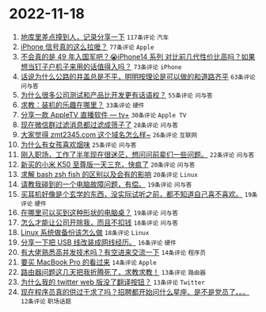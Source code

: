 # 2022-11-18

1. [地库里差点撞到人，记录分享一下](https://www.v2ex.com/t/896102) `117条评论` `汽车`
1. [iPhone 信号真的这么拉嚒？](https://www.v2ex.com/t/896159) `77条评论` `Apple`
1. [不会真的是 49 年入国军吧？😭iPhone14 系列 对比前几代性价比高吗？如果想当钉子户机子来用的话值得入吗？](https://www.v2ex.com/t/896132) `73条评论` `iPhone`
1. [话说为什么公路的井盖总是不平，明明按理论是可以做的和道路齐平](https://www.v2ex.com/t/896118) `63条评论` `问与答`
1. [为什么很多公司测试和产品比开发更有话语权？](https://www.v2ex.com/t/896101) `55条评论` `问与答`
1. [求教：装机的乐趣在哪里？](https://www.v2ex.com/t/896181) `33条评论` `硬件`
1. [分享一款 AppleTV 直播软件 — tv+](https://www.v2ex.com/t/896152) `30条评论` `Apple TV`
1. [现在微信群过滤消息都过滤成筛子了](https://www.v2ex.com/t/896169) `28条评论` `问与答`
1. [大家觉得 zmt2345.com 这个域名怎么样~](https://www.v2ex.com/t/896201) `26条评论` `互联网`
1. [为什么有女孩喜欢烟味](https://www.v2ex.com/t/896236) `25条评论` `问与答`
1. [刚入职场，工作了半年现在很迷茫，想问问前辈们一些问题。](https://www.v2ex.com/t/896149) `22条评论` `问与答`
1. [新买的小米 K50 至尊版一天三充，快疯了](https://www.v2ex.com/t/896170) `20条评论` `问与答`
1. [求解 bash zsh fish 的区别以及会有的影响](https://www.v2ex.com/t/896148) `20条评论` `Linux`
1. [请教我碰到的一个电脑故障问题，有偿。](https://www.v2ex.com/t/896179) `19条评论` `问与答`
1. [买耳机好像是个玄学的东西，没实际试听之前，都不知道自己喜不喜欢。](https://www.v2ex.com/t/896146) `19条评论` `硬件`
1. [在哪里可以买到这种形状的电脑桌？](https://www.v2ex.com/t/896140) `19条评论` `问与答`
1. [怎么才能让公司开除我，而且不扣钱](https://www.v2ex.com/t/896133) `18条评论` `问与答`
1. [Linux 系统做备份该怎么做](https://www.v2ex.com/t/896119) `18条评论` `Linux`
1. [分享一下把 USB 线改装成网线经历。](https://www.v2ex.com/t/896120) `16条评论` `硬件`
1. [有大佬熟悉高并发技术吗？有空进来交流一下](https://www.v2ex.com/t/896200) `14条评论` `程序员`
1. [要买 MacBook Pro 的看过来](https://www.v2ex.com/t/896165) `14条评论` `Apple`
1. [路由器问题这几天把我折腾死了，求教求教！](https://www.v2ex.com/t/896225) `13条评论` `路由器`
1. [为什么我的 twitter web 版没了翻译按钮？](https://www.v2ex.com/t/896196) `13条评论` `Twitter`
1. [现在程序员真的供过于求了吗？招聘都开始问什么星座、是不是党员了。。。](https://www.v2ex.com/t/896261) `12条评论` `职场话题`

